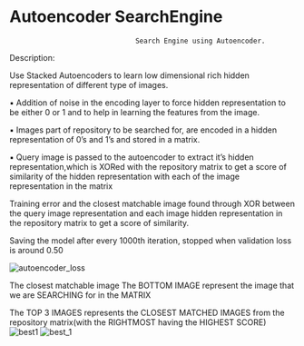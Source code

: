 # Autoencoder SearchEngine
 
                                   Search Engine using Autoencoder.
  
Description:

Use Stacked Autoencoders to learn low dimensional rich hidden representation of
different type of images.

▪ Addition of noise in the encoding layer to force hidden representation to be either 0 or 1 and to help in learning the features from the image. 

▪ Images part of repository to be searched for, are encoded in a hidden representation of 0’s and 1’s
and stored in a matrix.

▪ Query image is passed to the autoencoder to extract it’s hidden representation,which is XORed with
the repository matrix to get a score of similarity of the hidden representation with each of the image
representation in the matrix


Training error and the closest matchable image found through XOR between the query image representation and each image hidden representation in the repository matrix to get a score of similarity.

Saving the model after every 1000th iteration, stopped when validation loss is around 0.50

![autoencoder_loss](https://user-images.githubusercontent.com/23450113/80243698-f8ac0d00-8667-11ea-94ee-a0beb4829c19.png)


The closest matchable image 
The BOTTOM IMAGE represent the image that we are SEARCHING for in the MATRIX

The TOP 3 IMAGES represents the CLOSEST MATCHED IMAGES from the repository matrix(with the RIGHTMOST having the HIGHEST SCORE)
![best1](https://user-images.githubusercontent.com/23450113/80243631-dd410200-8667-11ea-99c0-5bc832c83327.png)
![best_1](https://user-images.githubusercontent.com/23450113/80243637-df0ac580-8667-11ea-8808-739b18ddc17c.png)

